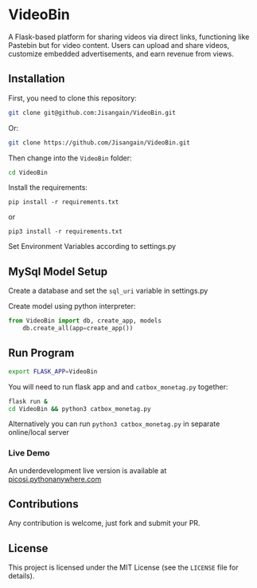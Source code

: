 # VideoBin

A Flask-based platform for sharing videos via direct links, functioning like Pastebin but for video content. Users can upload and share videos, customize embedded advertisements, and earn revenue from views.


## Installation

First, you need to clone this repository:

```bash
git clone git@github.com:Jisangain/VideoBin.git
```

Or:

```bash
git clone https://github.com/Jisangain/VideoBin.git
```

Then change into the `VideoBin` folder:

```bash
cd VideoBin
```
Install the requirements:

```
pip install -r requirements.txt
```
or
```
pip3 install -r requirements.txt
```

Set Environment Variables according to settings.py

## MySql Model Setup
Create a database and set the `sql_uri` variable in settings.py

Create model using python interpreter:
```python
from VideoBin import db, create_app, models
    db.create_all(app=create_app())
```

## Run Program

```bash
export FLASK_APP=VideoBin
```

You will need to run flask app and and `catbox_monetag.py` together:
```bash
flask run &
cd VideoBin && python3 catbox_monetag.py
```
Alternatively you can run `python3 catbox_monetag.py` in separate online/local server

### Live Demo

An underdevelopment live version is available at [picosi.pythonanywhere.com](https://picosi.pythonanywhere.com)

## Contributions

Any contribution is welcome, just fork and submit your PR.

## License

This project is licensed under the MIT License (see the `LICENSE` file for details).